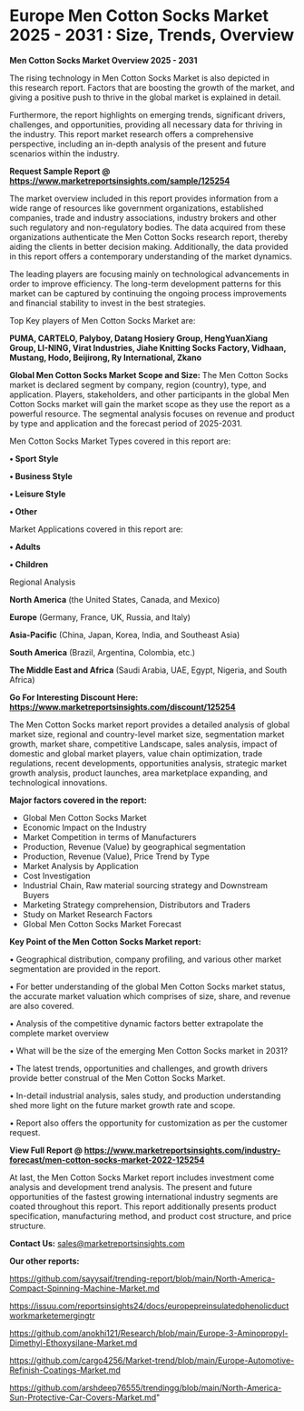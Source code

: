  # Europe Men Cotton Socks Market 2025 - 2031 : Size, Trends, Overview

<Strong> Men Cotton Socks Market Overview 2025 - 2031</strong>

The rising technology in Men Cotton Socks Market is also depicted in this research report. Factors that are boosting the growth of the market, and giving a positive push to thrive in the global market is explained in detail.

Furthermore, the report highlights on emerging trends, significant drivers, challenges, and opportunities, providing all necessary data for thriving in the industry. This report market research offers a comprehensive perspective, including an in-depth analysis of the present and future scenarios within the industry.

<strong>Request Sample Report @ <a href=https://www.marketreportsinsights.com/sample/125254>https://www.marketreportsinsights.com/sample/125254</a></strong>

The market overview included in this report provides information from a wide range of resources like government organizations, established companies, trade and industry associations, industry brokers and other such regulatory and non-regulatory bodies. The data acquired from these organizations authenticate the Men Cotton Socks research report, thereby aiding the clients in better decision making. Additionally, the data provided in this report offers a contemporary understanding of the market dynamics.

The leading players are focusing mainly on technological advancements in order to improve efficiency. The long-term development patterns for this market can be captured by continuing the ongoing process improvements and financial stability to invest in the best strategies.

Top Key players of Men Cotton Socks Market are:

<strong>PUMA, CARTELO, Palyboy, Datang Hosiery Group, HengYuanXiang Group, LI-NING, Virat Industries, Jiahe Knitting Socks Factory, Vidhaan, Mustang, Hodo, Beijirong, Ry International, Zkano</strong>

<strong><b>Global Men Cotton Socks Market Scope and Size:</b></strong>
The Men Cotton Socks market is declared segment by company, region (country), type, and application. Players, stakeholders, and other participants in the global Men Cotton Socks market will gain the market scope as they use the report as a powerful resource. The segmental analysis focuses on revenue and product by type and application and the forecast period of 2025-2031.

Men Cotton Socks Market Types covered in this report are:

<strong>• Sport Style

• Business Style

• Leisure Style

• Other</strong>

Market Applications covered in this report are:

<strong>• Adults

• Children</strong> 

Regional Analysis

<strong>North America</strong> (the United States, Canada, and Mexico)

<strong>Europe</strong> (Germany, France, UK, Russia, and Italy)

<strong>Asia-Pacific</strong> (China, Japan, Korea, India, and Southeast Asia)

<strong>South America</strong> (Brazil, Argentina, Colombia, etc.)

<strong>The Middle East and Africa</strong> (Saudi Arabia, UAE, Egypt, Nigeria, and South Africa)

<strong>Go For Interesting Discount Here: <a href=https://www.marketreportsinsights.com/discount/125254>https://www.marketreportsinsights.com/discount/125254</a></strong>

The Men Cotton Socks market report provides a detailed analysis of global market size, regional and country-level market size, segmentation market growth, market share, competitive Landscape, sales analysis, impact of domestic and global market players, value chain optimization, trade regulations, recent developments, opportunities analysis, strategic market growth analysis, product launches, area marketplace expanding, and technological innovations.

<strong><b>Major factors covered in the report:</b></strong>
<ul>
  <li>Global Men Cotton Socks Market </li>
  <li>Economic Impact on the Industry</li>
  <li>Market Competition in terms of Manufacturers</li>
  <li>Production, Revenue (Value) by geographical segmentation</li>
  <li>Production, Revenue (Value), Price Trend by Type</li>
  <li>Market Analysis by Application</li>
  <li>Cost Investigation</li>
  <li>Industrial Chain, Raw material sourcing strategy and Downstream Buyers</li>
  <li>Marketing Strategy comprehension, Distributors and Traders</li>
  <li>Study on Market Research Factors</li>
  <li>Global Men Cotton Socks Market Forecast</li>
</ul>

<strong><b>Key Point of the Men Cotton Socks Market report:</b></strong>

• Geographical distribution, company profiling, and various other market segmentation are provided in the report.

• For better understanding of the global Men Cotton Socks market status, the accurate market valuation which comprises of size, share, and revenue are also covered.

• Analysis of the competitive dynamic factors better extrapolate the complete market overview

• What will be the size of the emerging Men Cotton Socks market in 2031?

• The latest trends, opportunities and challenges, and growth drivers provide better construal of the Men Cotton Socks Market.

• In-detail industrial analysis, sales study, and production understanding shed more light on the future market growth rate and scope.

• Report also offers the opportunity for customization as per the customer request.

<strong><b>View Full Report @ <a href=https://www.marketreportsinsights.com/industry-forecast/men-cotton-socks-market-2022-125254>https://www.marketreportsinsights.com/industry-forecast/men-cotton-socks-market-2022-125254</a></b></strong>


At last, the Men Cotton Socks Market report includes investment come analysis and development trend analysis. The present and future opportunities of the fastest growing international industry segments are coated throughout this report. This report additionally presents product specification, manufacturing method, and product cost structure, and price structure.

<strong>Contact Us:</strong>
sales@marketreportsinsights.com

<strong>Our other reports:</strong>

<a href=https://github.com/sayysaif/trending-report/blob/main/North-America-Compact-Spinning-Machine-Market.md>https://github.com/sayysaif/trending-report/blob/main/North-America-Compact-Spinning-Machine-Market.md</a>

<a href=https://issuu.com/reportsinsights24/docs/europepreinsulatedphenolicductworkmarketemergingtr>https://issuu.com/reportsinsights24/docs/europepreinsulatedphenolicductworkmarketemergingtr</a>

<a href=https://github.com/anokhi121/Research/blob/main/Europe-3-Aminopropyl-Dimethyl-Ethoxysilane-Market.md>https://github.com/anokhi121/Research/blob/main/Europe-3-Aminopropyl-Dimethyl-Ethoxysilane-Market.md</a>

<a href=https://github.com/cargo4256/Market-trend/blob/main/Europe-Automotive-Refinish-Coatings-Market.md>https://github.com/cargo4256/Market-trend/blob/main/Europe-Automotive-Refinish-Coatings-Market.md</a>

<a href=https://github.com/arshdeep76555/trendingg/blob/main/North-America-Sun-Protective-Car-Covers-Market.md>https://github.com/arshdeep76555/trendingg/blob/main/North-America-Sun-Protective-Car-Covers-Market.md</a>"

